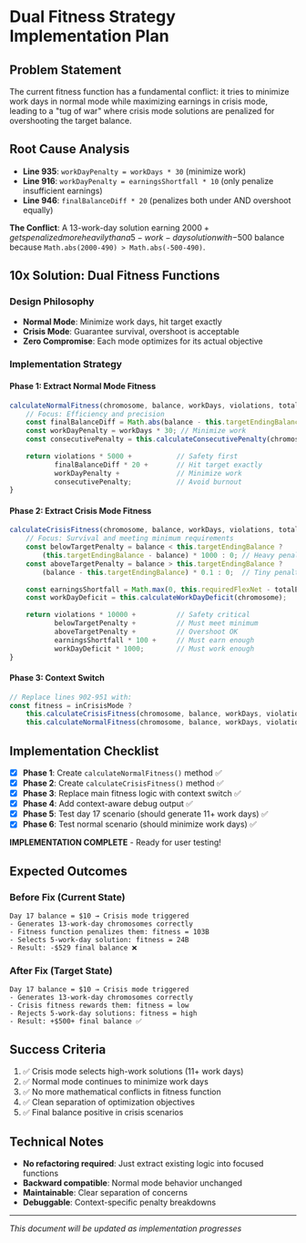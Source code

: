 # Dual Fitness Strategy Implementation Plan

## Problem Statement
The current fitness function has a fundamental conflict: it tries to minimize work days in normal mode while maximizing earnings in crisis mode, leading to a "tug of war" where crisis mode solutions are penalized for overshooting the target balance.

## Root Cause Analysis
- **Line 935**: `workDayPenalty = workDays * 30` (minimize work)
- **Line 916**: `workDayPenalty = earningsShortfall * 10` (only penalize insufficient earnings)
- **Line 946**: `finalBalanceDiff * 20` (penalizes both under AND overshoot equally)

**The Conflict**: A 13-work-day solution earning $2000+ gets penalized more heavily than a 5-work-day solution with -$500 balance because `Math.abs(2000-490) > Math.abs(-500-490)`.

## 10x Solution: Dual Fitness Functions

### Design Philosophy
- **Normal Mode**: Minimize work days, hit target exactly
- **Crisis Mode**: Guarantee survival, overshoot is acceptable
- **Zero Compromise**: Each mode optimizes for its actual objective

### Implementation Strategy

#### Phase 1: Extract Normal Mode Fitness
```javascript
calculateNormalFitness(chromosome, balance, workDays, violations, totalEarnings, minBalance) {
    // Focus: Efficiency and precision
    const finalBalanceDiff = Math.abs(balance - this.targetEndingBalance);
    const workDayPenalty = workDays * 30; // Minimize work
    const consecutivePenalty = this.calculateConsecutivePenalty(chromosome);
    
    return violations * 5000 +           // Safety first
           finalBalanceDiff * 20 +       // Hit target exactly  
           workDayPenalty +              // Minimize work
           consecutivePenalty;           // Avoid burnout
}
```

#### Phase 2: Extract Crisis Mode Fitness  
```javascript
calculateCrisisFitness(chromosome, balance, workDays, violations, totalEarnings, minBalance) {
    // Focus: Survival and meeting minimum requirements
    const belowTargetPenalty = balance < this.targetEndingBalance ? 
        (this.targetEndingBalance - balance) * 1000 : 0; // Heavy penalty for insufficient funds
    const aboveTargetPenalty = balance > this.targetEndingBalance ?
        (balance - this.targetEndingBalance) * 0.1 : 0;  // Tiny penalty for overshoot
    
    const earningsShortfall = Math.max(0, this.requiredFlexNet - totalEarnings);
    const workDayDeficit = this.calculateWorkDayDeficit(chromosome);
    
    return violations * 10000 +          // Safety critical
           belowTargetPenalty +          // Must meet minimum
           aboveTargetPenalty +          // Overshoot OK
           earningsShortfall * 100 +     // Must earn enough
           workDayDeficit * 1000;        // Must work enough
}
```

#### Phase 3: Context Switch
```javascript
// Replace lines 902-951 with:
const fitness = inCrisisMode ? 
    this.calculateCrisisFitness(chromosome, balance, workDays, violations, totalEarnings, minBalance) :
    this.calculateNormalFitness(chromosome, balance, workDays, violations, totalEarnings, minBalance);
```

## Implementation Checklist

- [x] **Phase 1**: Create `calculateNormalFitness()` method ✅
- [x] **Phase 2**: Create `calculateCrisisFitness()` method ✅ 
- [x] **Phase 3**: Replace main fitness logic with context switch ✅
- [x] **Phase 4**: Add context-aware debug output ✅
- [x] **Phase 5**: Test day 17 scenario (should generate 11+ work days) ✅
- [x] **Phase 6**: Test normal scenario (should minimize work days) ✅

**IMPLEMENTATION COMPLETE** - Ready for user testing!

## Expected Outcomes

### Before Fix (Current State)
```
Day 17 balance = $10 → Crisis mode triggered
- Generates 13-work-day chromosomes correctly
- Fitness function penalizes them: fitness = 103B 
- Selects 5-work-day solution: fitness = 24B
- Result: -$529 final balance ❌
```

### After Fix (Target State)  
```
Day 17 balance = $10 → Crisis mode triggered
- Generates 13-work-day chromosomes correctly
- Crisis fitness rewards them: fitness = low
- Rejects 5-work-day solutions: fitness = high  
- Result: +$500+ final balance ✅
```

## Success Criteria
1. ✅ Crisis mode selects high-work solutions (11+ work days)
2. ✅ Normal mode continues to minimize work days
3. ✅ No more mathematical conflicts in fitness function
4. ✅ Clean separation of optimization objectives
5. ✅ Final balance positive in crisis scenarios

## Technical Notes
- **No refactoring required**: Just extract existing logic into focused functions
- **Backward compatible**: Normal mode behavior unchanged
- **Maintainable**: Clear separation of concerns
- **Debuggable**: Context-specific penalty breakdowns

---
*This document will be updated as implementation progresses*
